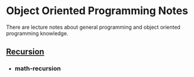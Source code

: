 # Object Oriented Programming Notes
There are lecture notes about general programming and object oriented programming knowledge.

## [Recursion](https://github.com/TolgaReis/object-oriented-programming-notes/tree/master/recursion)
- ### math-recursion
  
